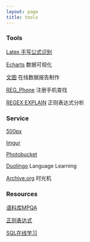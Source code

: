 ```yaml
---
layout: page
title: tools
---
```




### Tools 

[Latex 手写公式识别](http://webdemo.myscript.com/views/math.html)

[Echarts](http://echarts.baidu.com/index.html) 数据可视化

[文图](http://wentu.io) 在线数据报告制作

[REG_Phone](https://www.reg007.com) 注册手机查找

[REGEX EXPLAIN](https://regex101.com/) 正则表达式分析


### Service 

[500px](https://500px.com/)

[Imgur](http://imgur.com/)  

[Photobucket](http://www.photobucket.com)

[Duolingo](http://www.duolingo.com) Language Learning  

[Archive.org](http://archive.org/web/web.php) 时光机


### Resources

[语料库MPQA](http://mpqa.cs.pitt.edu)

[正则表达式](http://wiki.ubuntu.org.cn/index.php?title=Python正则表达式操作指南&variant=zh-cn)

[SQL在线学习](http://sqlzoo.net)
